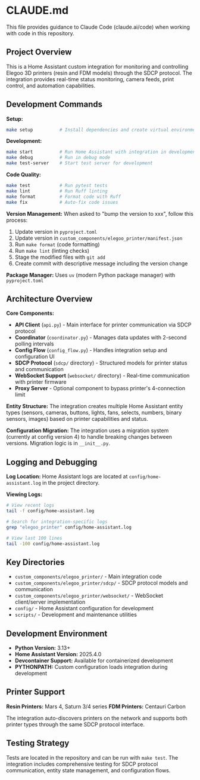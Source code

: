 # CLAUDE.md

This file provides guidance to Claude Code (claude.ai/code) when working with code in this repository.

## Project Overview

This is a Home Assistant custom integration for monitoring and controlling Elegoo 3D printers (resin and FDM models) through the SDCP protocol. The integration provides real-time status monitoring, camera feeds, print control, and automation capabilities.

## Development Commands

**Setup:**
```bash
make setup          # Install dependencies and create virtual environment
```

**Development:**
```bash
make start          # Run Home Assistant with integration in development mode
make debug          # Run in debug mode
make test-server    # Start test server for development
```

**Code Quality:**
```bash
make test           # Run pytest tests
make lint           # Run Ruff linting
make format         # Format code with Ruff
make fix            # Auto-fix code issues
```

**Version Management:**
When asked to "bump the version to xxx", follow this process:
1. Update version in `pyproject.toml`
2. Update version in `custom_components/elegoo_printer/manifest.json`
3. Run `make format` (code formatting)
4. Run `make lint` (linting checks)
5. Stage the modified files with `git add`
6. Create commit with descriptive message including the version change

**Package Manager:** Uses `uv` (modern Python package manager) with `pyproject.toml`

## Architecture Overview

**Core Components:**
- **API Client** (`api.py`) - Main interface for printer communication via SDCP protocol
- **Coordinator** (`coordinator.py`) - Manages data updates with 2-second polling intervals
- **Config Flow** (`config_flow.py`) - Handles integration setup and configuration UI
- **SDCP Protocol** (`sdcp/` directory) - Structured models for printer status and communication
- **WebSocket Support** (`websocket/` directory) - Real-time communication with printer firmware
- **Proxy Server** - Optional component to bypass printer's 4-connection limit

**Entity Structure:**
The integration creates multiple Home Assistant entity types (sensors, cameras, buttons, lights, fans, selects, numbers, binary sensors, images) based on printer capabilities and status.

**Configuration Migration:**
The integration uses a migration system (currently at config version 4) to handle breaking changes between versions. Migration logic is in `__init__.py`.

## Logging and Debugging

**Log Location:**
Home Assistant logs are located at `config/home-assistant.log` in the project directory.

**Viewing Logs:**
```bash
# View recent logs
tail -f config/home-assistant.log

# Search for integration-specific logs
grep "elegoo_printer" config/home-assistant.log

# View last 100 lines
tail -100 config/home-assistant.log
```

## Key Directories

- `custom_components/elegoo_printer/` - Main integration code
- `custom_components/elegoo_printer/sdcp/` - SDCP protocol models and communication
- `custom_components/elegoo_printer/websocket/` - WebSocket client/server implementation
- `config/` - Home Assistant configuration for development
- `scripts/` - Development and maintenance utilities

## Development Environment

- **Python Version:** 3.13+
- **Home Assistant Version:** 2025.4.0
- **Devcontainer Support:** Available for containerized development
- **PYTHONPATH:** Custom configuration loads integration during development

## Printer Support

**Resin Printers:** Mars 4, Saturn 3/4 series
**FDM Printers:** Centauri Carbon

The integration auto-discovers printers on the network and supports both printer types through the same SDCP protocol interface.

## Testing Strategy

Tests are located in the repository and can be run with `make test`. The integration includes comprehensive testing for SDCP protocol communication, entity state management, and configuration flows.